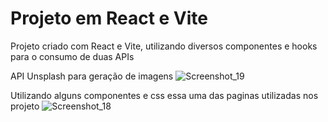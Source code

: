 # Projeto em React e Vite

Projeto criado com React e Vite, utilizando diversos componentes e hooks para o consumo de duas APIs

API Unsplash para geração de imagens
![Screenshot_19](https://github.com/renanbreier/React-ConsumoAPIs/assets/97745189/8113382a-c534-40c3-a68e-8a95fff8c21b)

Utilizando alguns componentes e css essa uma das paginas utilizadas nos projeto
![Screenshot_18](https://github.com/renanbreier/React-ConsumoAPIs/assets/97745189/b338735b-3b5d-465d-8607-ea1cf69926fd)
